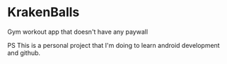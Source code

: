 # KrakenBalls
Gym workout app that doesn't have any paywall


PS
This is a personal project that I'm doing to learn android development and github.
